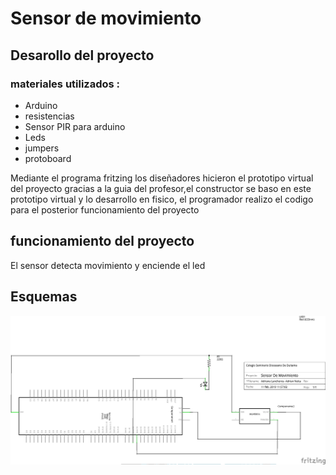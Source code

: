 # Sensor de movimiento

## Desarollo del proyecto
### materiales utilizados :
+ Arduino
+ resistencias
+ Sensor PIR para arduino
+ Leds
+ jumpers
+ protoboard

Mediante el programa fritzing los diseñadores hicieron el prototipo virtual del proyecto gracias a la guia del profesor,el constructor se baso en este prototipo virtual y lo desarrollo en fisico, el programador realizo el codigo para el posterior funcionamiento del proyecto

## funcionamiento del proyecto  
El sensor detecta movimiento y enciende el led 
## Esquemas 

![1](https://github.com/alisonsandoval/PROYECTO-G1/blob/master/images/esquematico2.png)
